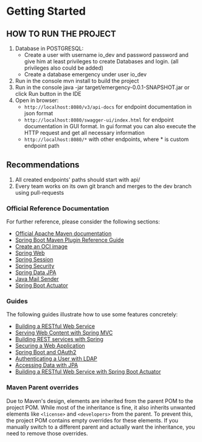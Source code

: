 # Getting Started

## HOW TO RUN THE PROJECT
1. Database in POSTGRESQL:
   - Create a user with username io_dev and password password and give him at least privileges to create Databases and login. (all privileges also could be added)
   - Create a database emergency under user io_dev
2. Run in the console mvn install to build the project
3. Run in the console java -jar target/emergency-0.0.1-SNAPSHOT.jar or click Run button in the IDE
4. Open in browser:
   - ` http://localhost:8080/v3/api-docs ` for endpoint documentation in json format
   - ` http://localhost:8080/swagger-ui/index.html ` for endpoint documentation in GUI format. In gui format you can also execute the HTTP request and get all necessary information
   - ` http://localhost:8080/* ` with other endpoints, where * is custom endpoint path

## Recommendations
1. All created endpoints' paths should start with api/
2. Every team works on its own git branch and merges to the dev branch using pull-requests





### Official Reference Documentation
For further reference, please consider the following sections:

* [Official Apache Maven documentation](https://maven.apache.org/guides/index.html)
* [Spring Boot Maven Plugin Reference Guide](https://docs.spring.io/spring-boot/3.3.4/maven-plugin)
* [Create an OCI image](https://docs.spring.io/spring-boot/3.3.4/maven-plugin/build-image.html)
* [Spring Web](https://docs.spring.io/spring-boot/docs/3.3.4/reference/htmlsingle/index.html#web)
* [Spring Session](https://docs.spring.io/spring-session/reference/)
* [Spring Security](https://docs.spring.io/spring-boot/docs/3.3.4/reference/htmlsingle/index.html#web.security)
* [Spring Data JPA](https://docs.spring.io/spring-boot/docs/3.3.4/reference/htmlsingle/index.html#data.sql.jpa-and-spring-data)
* [Java Mail Sender](https://docs.spring.io/spring-boot/docs/3.3.4/reference/htmlsingle/index.html#io.email)
* [Spring Boot Actuator](https://docs.spring.io/spring-boot/docs/3.3.4/reference/htmlsingle/index.html#actuator)

### Guides
The following guides illustrate how to use some features concretely:

* [Building a RESTful Web Service](https://spring.io/guides/gs/rest-service/)
* [Serving Web Content with Spring MVC](https://spring.io/guides/gs/serving-web-content/)
* [Building REST services with Spring](https://spring.io/guides/tutorials/rest/)
* [Securing a Web Application](https://spring.io/guides/gs/securing-web/)
* [Spring Boot and OAuth2](https://spring.io/guides/tutorials/spring-boot-oauth2/)
* [Authenticating a User with LDAP](https://spring.io/guides/gs/authenticating-ldap/)
* [Accessing Data with JPA](https://spring.io/guides/gs/accessing-data-jpa/)
* [Building a RESTful Web Service with Spring Boot Actuator](https://spring.io/guides/gs/actuator-service/)

### Maven Parent overrides

Due to Maven's design, elements are inherited from the parent POM to the project POM.
While most of the inheritance is fine, it also inherits unwanted elements like `<license>` and `<developers>` from the parent.
To prevent this, the project POM contains empty overrides for these elements.
If you manually switch to a different parent and actually want the inheritance, you need to remove those overrides.

